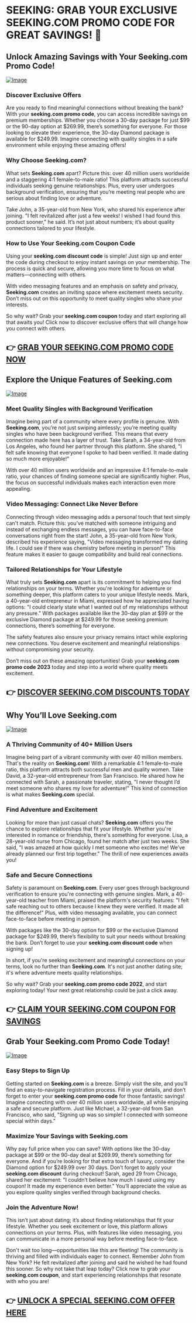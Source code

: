 # SEEKING: GRAB YOUR EXCLUSIVE SEEKING.COM PROMO CODE FOR GREAT SAVINGS! 💖

## Unlock Amazing Savings with Your **Seeking.com Promo Code**!

[![Image](None)](https://gchaffi.com/KJIHkSgW)

### Discover Exclusive Offers  
Are you ready to find meaningful connections without breaking the bank? With your **seeking.com promo code**, you can access incredible savings on premium memberships. Whether you choose a 30-day package for just $99 or the 90-day option at $269.99, there’s something for everyone. For those looking to elevate their experience, the 30-day Diamond package is available for $249.99. Imagine connecting with quality singles in a safe environment while enjoying these amazing offers!

### Why Choose **Seeking.com**?  
What sets **Seeking.com** apart? Picture this: over 40 million users worldwide and a staggering 4:1 female-to-male ratio! This platform attracts successful individuals seeking genuine relationships. Plus, every user undergoes background verification, ensuring that you’re meeting real people who are serious about finding love or adventure.

Take John, a 35-year-old from New York, who shared his experience after joining. "I felt revitalized after just a few weeks! I wished I had found this product sooner," he said. It’s not just about numbers; it’s about quality connections tailored to your lifestyle.

### How to Use Your **Seeking.com Coupon Code**  
Using your **seeking.com discount code** is simple! Just sign up and enter the code during checkout to enjoy instant savings on your membership. The process is quick and secure, allowing you more time to focus on what matters—connecting with others.

With video messaging features and an emphasis on safety and privacy, **Seeking.com** creates an inviting space where excitement meets security. Don’t miss out on this opportunity to meet quality singles who share your interests.

So why wait? Grab your **seeking.com coupon** today and start exploring all that awaits you! Click now to discover exclusive offers that will change how you connect with others.



## 👉 [GRAB YOUR SEEKING.COM PROMO CODE NOW](https://gchaffi.com/KJIHkSgW)

## Explore the Unique Features of **Seeking.com**

[![Image](None)](https://gchaffi.com/KJIHkSgW)

### Meet Quality Singles with Background Verification
Imagine being part of a community where every profile is genuine. With **Seeking.com**, you’re not just swiping aimlessly; you’re meeting quality singles who have been background verified. This means that every connection made here has a layer of trust. Take Sarah, a 34-year-old from Los Angeles, who found her partner through this platform. She shared, "I felt safe knowing that everyone I spoke to had been verified. It made dating so much more enjoyable!" 

With over 40 million users worldwide and an impressive 4:1 female-to-male ratio, your chances of finding someone special are significantly higher. Plus, the focus on successful individuals makes each interaction even more appealing.

### Video Messaging: Connect Like Never Before
Connecting through video messaging adds a personal touch that text simply can't match. Picture this: you’ve matched with someone intriguing and instead of exchanging endless messages, you can have face-to-face conversations right from the start! John, a 35-year-old from New York, described his experience saying, "Video messaging transformed my dating life. I could see if there was chemistry before meeting in person!" This feature makes it easier to gauge compatibility and build real connections.

### Tailored Relationships for Your Lifestyle
What truly sets **Seeking.com** apart is its commitment to helping you find relationships on your terms. Whether you're looking for adventure or something deeper, this platform caters to your unique lifestyle needs. Mark, a 40-year-old entrepreneur in Miami, expressed how he appreciated having options: "I could clearly state what I wanted out of my relationships without any pressure." With packages available like the 30-day plan at $99 or the exclusive Diamond package at $249.99 for those seeking premium connections, there’s something for everyone.

The safety features also ensure your privacy remains intact while exploring new connections. You deserve excitement and meaningful relationships without compromising your security.

Don’t miss out on these amazing opportunities! Grab your **seeking.com promo code 2023** today and step into a world where quality meets excitement.



## 👉 [DISCOVER SEEKING.COM DISCOUNTS TODAY](https://gchaffi.com/KJIHkSgW)

## Why You’ll Love **Seeking.com**

[![Image](None)](https://gchaffi.com/KJIHkSgW)

### A Thriving Community of 40+ Million Users
Imagine being part of a vibrant community with over 40 million members. That's the reality on **Seeking.com**! With a remarkable 4:1 female-to-male ratio, this platform attracts both successful men and quality women. Take David, a 32-year-old entrepreneur from San Francisco. He shared how he connected with Sarah, a passionate traveler, stating, "I never thought I’d meet someone who shares my love for adventure!" This kind of connection is what makes **Seeking.com** special.

### Find Adventure and Excitement
Looking for more than just casual chats? **Seeking.com** offers you the chance to explore relationships that fit your lifestyle. Whether you're interested in romance or friendship, there's something for everyone. Lisa, a 28-year-old nurse from Chicago, found her match after just two weeks. She said, "I was amazed at how quickly I met someone who excites me! We’ve already planned our first trip together." The thrill of new experiences awaits you!

### Safe and Secure Connections
Safety is paramount on **Seeking.com**. Every user goes through background verification to ensure you're connecting with genuine singles. Mark, a 40-year-old teacher from Miami, praised the platform's security features: "I felt safe reaching out to others because I knew they were verified. It made all the difference!" Plus, with video messaging available, you can connect face-to-face before meeting in person.

With packages like the 30-day option for $99 or the exclusive Diamond package for $249.99, there’s flexibility to suit your needs without breaking the bank. Don’t forget to use your **seeking.com discount code** when signing up!

In short, if you're seeking excitement and meaningful connections on your terms, look no further than **Seeking.com**. It's not just another dating site; it's where adventure meets quality relationships.

So why wait? Grab your **seeking.com promo code 2022**, and start exploring today! Your next great relationship could be just a click away.



## 👉 [CLAIM YOUR SEEKING.COM COUPON FOR SAVINGS](https://gchaffi.com/KJIHkSgW)

## Grab Your **Seeking.com Promo Code** Today!

[![Image](None)](https://gchaffi.com/KJIHkSgW)  

### Easy Steps to Sign Up  
Getting started on **Seeking.com** is a breeze. Simply visit the site, and you’ll find an easy-to-navigate registration process. Fill in your details, and don’t forget to enter your **seeking.com promo code** for those fantastic savings! Imagine connecting with over 40 million users worldwide, all while enjoying a safe and secure platform. Just like Michael, a 32-year-old from San Francisco, who said, "Signing up was so simple! I connected with someone special within days." 

### Maximize Your Savings with **Seeking.com**  
Why pay full price when you can save? With options like the 30-day package at $99 or the 90-day deal at $269.99, there’s something for everyone. And if you’re looking for that extra touch of luxury, consider the Diamond option for $249.99 over 30 days. Don’t forget to apply your **seeking.com discount** during checkout! Sarah, aged 29 from Chicago, shared her excitement: "I couldn’t believe how much I saved using my coupon! It made my experience even better." You’ll appreciate the value as you explore quality singles verified through background checks.

### Join the Adventure Now!  
This isn’t just about dating; it’s about finding relationships that fit your lifestyle. Whether you seek excitement or love, this platform allows connections on your terms. Plus, with features like video messaging, you can communicate in a more personal way before meeting face-to-face.

Don't wait too long—opportunities like this are fleeting! The community is thriving and filled with individuals eager to connect. Remember John from New York? He felt revitalized after joining and said he wished he had found this sooner. So why not take that leap today? Click now to grab your **seeking.com coupon**, and start experiencing relationships that resonate with who you are!



## 👉 [UNLOCK A SPECIAL SEEKING.COM OFFER HERE](https://gchaffi.com/KJIHkSgW)